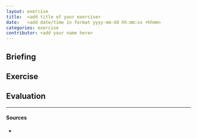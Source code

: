 ```yaml
---
layout: exercise
title:  <add title of your exercise>
date:   <add date/time in format yyyy-mm-dd hh:mm:ss +hhmm>
categories: exercise
contributor: <add your name here>
---
```


<!-- exercise title will be added automatically when generating page -->

## Briefing


## Exercise


## Evaluation


---

#### Sources
- <list any sources you used here>
